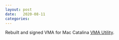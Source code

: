 ```yaml
---
layout: post
date:   2020-08-11
categories:
---
```

Rebuilt and signed VMA for Mac Catalina <a href="zvm/vma">VMA Utility</a>.

